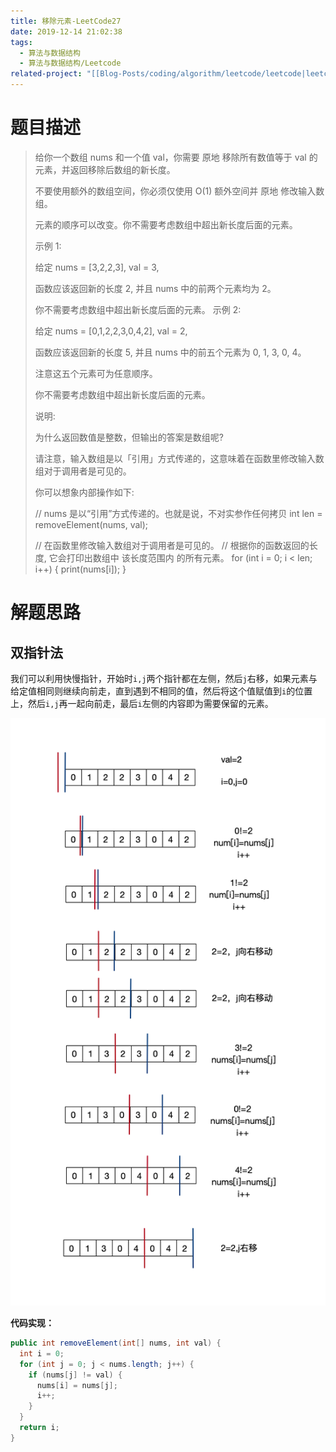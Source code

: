 ```yaml
---
title: 移除元素-LeetCode27
date: 2019-12-14 21:02:38
tags:
  - 算法与数据结构
  - 算法与数据结构/Leetcode
related-project: "[[Blog-Posts/coding/algorithm/leetcode/leetcode|leetcode]]"
---
```


# 题目描述

> 给你一个数组 nums 和一个值 val，你需要 原地 移除所有数值等于 val 的元素，并返回移除后数组的新长度。
>
> 不要使用额外的数组空间，你必须仅使用 O(1) 额外空间并 原地 修改输入数组。
>
> 元素的顺序可以改变。你不需要考虑数组中超出新长度后面的元素。
>
> 示例 1:
>
> 给定 nums = \[3,2,2,3], val = 3,
>
> 函数应该返回新的长度 2, 并且 nums 中的前两个元素均为 2。
>
> 你不需要考虑数组中超出新长度后面的元素。
> 示例 2:
>
> 给定 nums = \[0,1,2,2,3,0,4,2], val = 2,
>
> 函数应该返回新的长度 5, 并且 nums 中的前五个元素为 0, 1, 3, 0, 4。
>
> 注意这五个元素可为任意顺序。
>
> 你不需要考虑数组中超出新长度后面的元素。
>
>
> 说明:
>
> 为什么返回数值是整数，但输出的答案是数组呢?
>
> 请注意，输入数组是以「引用」方式传递的，这意味着在函数里修改输入数组对于调用者是可见的。
>
> 你可以想象内部操作如下:
>
> // nums 是以“引用”方式传递的。也就是说，不对实参作任何拷贝
> int len = removeElement(nums, val);
>
> // 在函数里修改输入数组对于调用者是可见的。
> // 根据你的函数返回的长度, 它会打印出数组中 该长度范围内 的所有元素。
> for (int i = 0; i < len; i++) {
>     print(nums\[i]);
> }

<!--more-->

# 解题思路

## 双指针法

我们可以利用快慢指针，开始时`i,j`两个指针都在左侧，然后`j`右移，如果元素与给定值相同则继续向前走，直到遇到不相同的值，然后将这个值赋值到`i`的位置上，然后`i,j`再一起向前走，最后`i`左侧的内容即为需要保留的元素。

 ![](https://raw.githubusercontent.com/liunaijie/images/master/leetcode-27.png)

**代码实现：**

```java
public int removeElement(int[] nums, int val) {
  int i = 0;
  for (int j = 0; j < nums.length; j++) {
    if (nums[j] != val) {
      nums[i] = nums[j];
      i++;
    }
  }
  return i;
}
```

